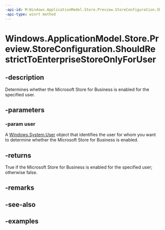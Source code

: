 ```yaml
---
-api-id: M:Windows.ApplicationModel.Store.Preview.StoreConfiguration.ShouldRestrictToEnterpriseStoreOnlyForUser(Windows.System.User)
-api-type: winrt method
---
```


<!-- Method syntax.
public bool StoreConfiguration.ShouldRestrictToEnterpriseStoreOnlyForUser(User user)
-->

# Windows.ApplicationModel.Store.Preview.StoreConfiguration.ShouldRestrictToEnterpriseStoreOnlyForUser


## -description

Determines whether the Microsoft Store for Business is enabled for the specified user.

## -parameters

### -param user

A [Windows.System.User](../windows.system/user.md) object that identifies the user for whom you want to determine whether the Microsoft Store for Business is enabled.

## -returns

True if the Microsoft Store for Business is enabled for the specified user; otherwise false.

## -remarks

## -see-also

## -examples

